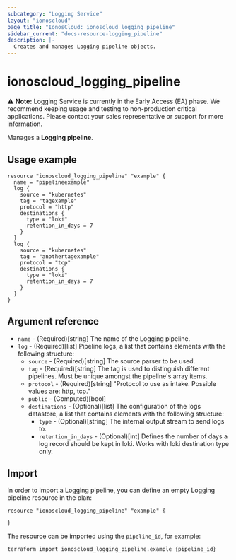 ```yaml
---
subcategory: "Logging Service"
layout: "ionoscloud"
page_title: "IonosCloud: ionoscloud_logging_pipeline"
sidebar_current: "docs-resource-logging_pipeline"
description: |-
  Creates and manages Logging pipeline objects.
---
```


# ionoscloud_logging_pipeline

⚠️ **Note:** Logging Service is currently in the Early Access (EA) phase.
We recommend keeping usage and testing to non-production critical applications.
Please contact your sales representative or support for more information.

Manages a **Logging pipeline**.

## Usage example

```hcl
resource "ionoscloud_logging_pipeline" "example" {
  name = "pipelineexample"
  log {
    source = "kubernetes"
    tag = "tagexample"
    protocol = "http"
    destinations {
      type = "loki"
      retention_in_days = 7
    }
  }
  log {
    source = "kubernetes"
    tag = "anothertagexample"
    protocol = "tcp"
    destinations {
      type = "loki"
      retention_in_days = 7
    }
  }
}
```

## Argument reference

* `name` - (Required)[string] The name of the Logging pipeline.
* `log` - (Required)[list] Pipeline logs, a list that contains elements with the following structure:
  * `source` - (Required)[string] The source parser to be used.
  * `tag` - (Required)[string] The tag is used to distinguish different pipelines. Must be unique amongst the pipeline's array items.
  * `protocol` - (Required)[string] "Protocol to use as intake. Possible values are: http, tcp."
  * `public` - (Computed)[bool]
  * `destinations` - (Optional)[list] The configuration of the logs datastore, a list that contains elements with the following structure:
    * `type` - (Optional)[string] The internal output stream to send logs to.
    * `retention_in_days` - (Optional)[int] Defines the number of days a log record should be kept in loki. Works with loki destination type only.

## Import

In order to import a Logging pipeline, you can define an empty Logging pipeline resource in the plan:

```hcl
resource "ionoscloud_logging_pipeline" "example" {
  
}
```

The resource can be imported using the `pipeline_id`, for example:

```shell
terraform import ionoscloud_logging_pipeline.example {pipeline_id}
```
